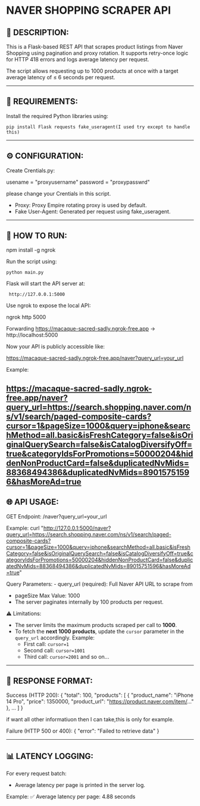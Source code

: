 NAVER SHOPPING SCRAPER API
============================================================

📌 DESCRIPTION:
------------------------------------------------------------
This is a Flask-based REST API that scrapes product listings
from Naver Shopping using pagination and proxy rotation.
It supports retry-once logic for HTTP 418 errors and logs
average latency per request.

The script allows requesting up to 1000 products at once
with a target average latency of ≤ 6 seconds per request.

------------------------------------------------------------
🧱 REQUIREMENTS:
------------------------------------------------------------
Install the required Python libraries using:

    pip install Flask requests fake_useragent(I used try except to handle this)

------------------------------------------------------------
⚙️ CONFIGURATION:
------------------------------------------------------------
Create Crentials.py:

usename = "proxyusername" 
password = "proxypasswrd"

please change your Crentials in this script.

- Proxy: Proxy Empire rotating proxy is used by default.
- Fake User-Agent: Generated per request using fake_useragent.

------------------------------------------------------------
🚀 HOW TO RUN:
------------------------------------------------------------
npm install -g ngrok

Run the script using:

    python main.py

Flask will start the API server at:

     http://127.0.0.1:5000

Use ngrok to expose the local API:

ngrok http 5000	 

Forwarding                    https://macaque-sacred-sadly.ngrok-free.app -> http://localhost:5000  

Now your API is publicly accessible like:

https://macaque-sacred-sadly.ngrok-free.app/naver?query_url=your_url

Example:

https://macaque-sacred-sadly.ngrok-free.app/naver?query_url=https://search.shopping.naver.com/ns/v1/search/paged-composite-cards?cursor=1&pageSize=1000&query=iphone&searchMethod=all.basic&isFreshCategory=false&isOriginalQuerySearch=false&isCatalogDiversifyOff=true&categoryIdsForPromotions=50000204&hiddenNonProductCard=false&duplicatedNvMids=88368494386&duplicatedNvMids=89015751596&hasMoreAd=true
------------------------------------------------------------
🌐 API USAGE:
------------------------------------------------------------

GET Endpoint:
    /naver?query_url=your_url

Example:
curl "http://127.0.0.1:5000/naver?query_url=https://search.shopping.naver.com/ns/v1/search/paged-composite-cards?cursor=1&pageSize=1000&query=iphone&searchMethod=all.basic&isFreshCategory=false&isOriginalQuerySearch=false&isCatalogDiversifyOff=true&categoryIdsForPromotions=50000204&hiddenNonProductCard=false&duplicatedNvMids=88368494386&duplicatedNvMids=89015751596&hasMoreAd=true"  

Query Parameters:
    - query_url (required): Full Naver API URL to scrape from
	
   - pageSize Max Value: 1000
   - The server paginates internally by 100 products per request.

⚠️ Limitations:
- The server limits the maximum products scraped per call to **1000**.
- To fetch the **next 1000 products**, update the `cursor` parameter in the `query_url` accordingly.
  Example:
    - First call: `cursor=1`
    - Second call: `cursor=1001`
    - Third call: `cursor=2001`
  and so on...

    

------------------------------------------------------------
🧾 RESPONSE FORMAT:
------------------------------------------------------------
Success (HTTP 200):
{
    "total": 100,
    "products": [
        {
            "product_name": "iPhone 14 Pro",
            "price": 1350000,
            "product_url": "https://product.naver.com/item/..."
        },
        ...
    ]
}




if want all other informatiuon then I can take,this is only for example.

Failure (HTTP 500 or 400):
{
    "error": "Failed to retrieve data"
}

------------------------------------------------------------
📊 LATENCY LOGGING:
------------------------------------------------------------
For every request batch:
- Average latency per page is printed in the server log.

Example:
✅ Average latency per page: 4.88 seconds

